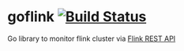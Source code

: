 # goflink [![Build Status](https://travis-ci.org/gkumar7/goflink.svg?branch=master)](https://travis-ci.com/gkumar7/goflink)

Go library to monitor flink cluster via [Flink REST API](https://ci.apache.org/projects/flink/flink-docs-release-1.3/monitoring/rest_api.html)
